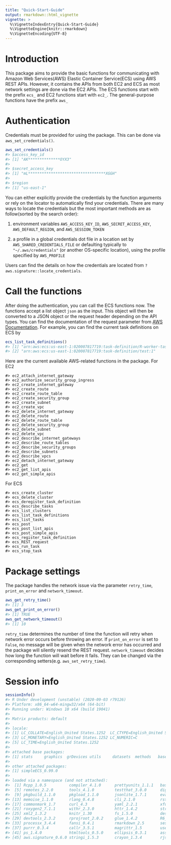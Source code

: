 ```yaml
---
title: "Quick-Start-Guide"
output: rmarkdown::html_vignette
vignette: >
  %\VignetteIndexEntry{Quick-Start-Guide}
  %\VignetteEngine{knitr::rmarkdown}
  %\VignetteEncoding{UTF-8}
---
```





# Introduction
This package aims to provide the basic functions for communicating with Amazon Web Services(AWS) Elastic Container Service(ECS) using AWS REST APIs. However, it contains the APIs from both EC2 and ECS as most network settings are done via the EC2 APIs. The ECS functions start with the prefix `ecs_` and EC2 functions start with `ec2_`. The general-purpose functions have the prefix `aws_`

# Authentication
Credentials must be provided for using the package. This can be done via `aws_set_credentials()`. 

```r
aws_set_credentials()
#> $access_key_id
#> [1] "AK**************OYX3"
#> 
#> $secret_access_key
#> [1] "mL**********************************XGGH"
#> 
#> $region
#> [1] "us-east-1"
```
You can either explicitly provide the credentials by the function arguments or rely on the locator to automatically find your credentials. There are many ways to locate the credentials but the most important methods are as follow(sorted by the search order):

1. environment variables `AWS_ACCESS_KEY_ID`, `AWS_SECRET_ACCESS_KEY`, `AWS_DEFAULT_REGION`, and `AWS_SESSION_TOKEN`

2. a profile in a global credentials dot file in a location set by `AWS_SHARED_CREDENTIALS_FILE` or defaulting typically to `"~/.aws/credentials"` (or another OS-specific location), using the profile specified by `AWS_PROFILE`

Users can find the details on how the credentials are located from `?aws.signature::locate_credentials`.

# Call the functions
After doing the authentication, you can call the ECS functions now. The functions accept a list object `json` as the input. This object will then be converted to a JSON object or the request header depending on the API types. You can find the documentation of the request parameter from [AWS Documentation](https://docs.aws.amazon.com/index.html). For example, you can find the current task definitions on ECS by

```r
ecs_list_task_definitions()
#> [1] "arn:aws:ecs:us-east-1:020007817719:task-definition/R-worker-task-definition:1"
#> [2] "arn:aws:ecs:us-east-1:020007817719:task-definition/test:1"
```
Here are the current available AWS-related functions in the package. For EC2

```
#> ec2_attach_internet_gateway
#> ec2_authorize_security_group_ingress
#> ec2_create_internet_gateway
#> ec2_create_route
#> ec2_create_route_table
#> ec2_create_security_group
#> ec2_create_subnet
#> ec2_create_vpc
#> ec2_delete_internet_gateway
#> ec2_delete_route
#> ec2_delete_route_table
#> ec2_delete_security_group
#> ec2_delete_subnet
#> ec2_delete_vpc
#> ec2_describe_internet_gateways
#> ec2_describe_route_tables
#> ec2_describe_security_groups
#> ec2_describe_subnets
#> ec2_describe_vpcs
#> ec2_detach_internet_gateway
#> ec2_get
#> ec2_get_list_apis
#> ec2_get_simple_apis
```
For ECS

```
#> ecs_create_cluster
#> ecs_delete_cluster
#> ecs_deregister_task_definition
#> ecs_describe_tasks
#> ecs_list_clusters
#> ecs_list_task_definitions
#> ecs_list_tasks
#> ecs_post
#> ecs_post_list_apis
#> ecs_post_simple_apis
#> ecs_register_task_definition
#> ecs_REST_request
#> ecs_run_task
#> ecs_stop_task
```

# Package settings
The package handles the network issue via the parameter `retry_time`, `print_on_error` and `network_timeout`. 


```r
aws_get_retry_time()
#> [1] 3
aws_get_print_on_error()
#> [1] TRUE
aws_get_network_timeout()
#> [1] 10
```
`retry_time` determines the number of time the function will retry when network error occurs before throwing an error. If `print_on_error` is set to `False`, no message will be given when the network error has occurred and the package will silently resend the REST request. `network_timeout` decides how long the function will wait before it fails. They can be changed via the corresponding setters(e.g. `aws_set_retry_time`).

# Session info

```r
sessionInfo()
#> R Under development (unstable) (2020-09-03 r79126)
#> Platform: x86_64-w64-mingw32/x64 (64-bit)
#> Running under: Windows 10 x64 (build 19041)
#> 
#> Matrix products: default
#> 
#> locale:
#> [1] LC_COLLATE=English_United States.1252  LC_CTYPE=English_United States.1252   
#> [3] LC_MONETARY=English_United States.1252 LC_NUMERIC=C                          
#> [5] LC_TIME=English_United States.1252    
#> 
#> attached base packages:
#> [1] stats     graphics  grDevices utils     datasets  methods   base     
#> 
#> other attached packages:
#> [1] simpleECS_0.99.0
#> 
#> loaded via a namespace (and not attached):
#>  [1] Rcpp_1.0.5          compiler_4.1.0      prettyunits_1.1.1   base64enc_0.1-3    
#>  [5] remotes_2.2.0       tools_4.1.0         testthat_3.0.0      digest_0.6.27      
#>  [9] pkgbuild_1.1.0      pkgload_1.1.0       jsonlite_1.7.1      evaluate_0.14      
#> [13] memoise_1.1.0       rlang_0.4.8         cli_2.1.0           rstudioapi_0.13    
#> [17] commonmark_1.7      curl_4.3            yaml_2.2.1          xfun_0.19          
#> [21] roxygen2_7.1.1      withr_2.3.0         httr_1.4.2          stringr_1.4.0      
#> [25] xml2_1.3.2          knitr_1.30          fs_1.5.0            desc_1.2.0         
#> [29] devtools_2.3.2      rprojroot_2.0.2     glue_1.4.2          R6_2.5.0           
#> [33] processx_3.4.4      fansi_0.4.1         rmarkdown_2.5       sessioninfo_1.1.1  
#> [37] purrr_0.3.4         callr_3.5.1         magrittr_1.5        usethis_1.6.3      
#> [41] ps_1.4.0            htmltools_0.5.0     ellipsis_0.3.1      assertthat_0.2.1   
#> [45] aws.signature_0.6.0 stringi_1.5.3       crayon_1.3.4        rjson_0.2.20
```





